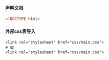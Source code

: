 #### 声明文档
```html
<!DOCTYPE html>
```
#### 外部css表导入
```
<link rel="stylesheet" href="css/main.css">
# 或
<link rel="stylesheet" href="css/main.css">
```